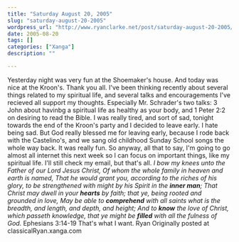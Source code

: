 ```yaml
---
title: "Saturday August 20, 2005"
slug: "saturday-august-20-2005"
wordpress_url: "http://www.ryanclarke.net/post/saturday-august-20-2005/"
date: 2005-08-20
tags: []
categories: ["Xanga"]
description: ""

---
```


Yesterday night was very fun at the Shoemaker's house. And today was nice at the Kroon's. Thank you all.
 I've been thinking recently about several things related to my spiritual life, and several talks and encouragements I've recieved all support my thoughts. Especially Mr. Schrader's two talks: 3 John about havinbg a spiritual life as healthy as your body, and 1 Peter 2:2 on desiring to read the Bible.
 I was really tired, and sort of sad, tonight towards the end of the Kroon's party and I decided to leave early. I hate being sad. But God really blessed me for leaving early, because I rode back with the Castelino's, and we sang old childhood Sunday School songs the whole way back. It was really fun.
 So anyway, all that to say, I'm going to go almost all internet this next week so I can focus on important things, like my spiritual life. I'll still check my email, but that's all.
*I bow my knees unto the Father of our Lord Jesus Christ, Of whom the whole family in heaven and earth is named, That he would grant you, according to the riches of his glory, to be strengthened with might by his Spirit in the **inner man**; That Christ may dwell in your **hearts** by faith; that ye, being rooted and grounded in love, May be able to **comprehend** with all saints what is the breadth, and length, and depth, and height; And to **know** the love of Christ, which passeth knowledge, that ye might be **filled** with all the fulness of God.* Ephesians 3:14-19
 That's what I want.
 Ryan
Originally posted at classicalRyan.xanga.com
